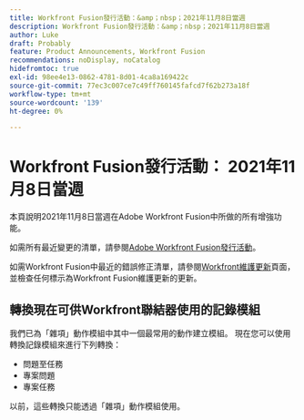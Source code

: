 ```yaml
---
title: Workfront Fusion發行活動：&amp；nbsp；2021年11月8日當週
description: Workfront Fusion發行活動：&amp；nbsp；2021年11月8日當週
author: Luke
draft: Probably
feature: Product Announcements, Workfront Fusion
recommendations: noDisplay, noCatalog
hidefromtoc: true
exl-id: 98ee4e13-0862-4781-8d01-4ca8a169422c
source-git-commit: 77ec3c007ce7c49ff760145fafcd7f62b273a18f
workflow-type: tm+mt
source-wordcount: '139'
ht-degree: 0%

---
```


# Workfront Fusion發行活動： 2021年11月8日當週

本頁說明2021年11月8日當週在Adobe Workfront Fusion中所做的所有增強功能。

如需所有最近變更的清單，請參閱[Adobe Workfront Fusion發行活動](/help/workfront-fusion/fusion-product-releases/fusion-release-activity.md)。

如需Workfront Fusion中最近的錯誤修正清單，請參閱[Workfront維護更新](https://experienceleague.adobe.com/docs/workfront-known-issues/releases/current-updates.html?lang=zh-Hant)頁面，並檢查任何標示為Workfront Fusion維護更新的更新。

## 轉換現在可供Workfront聯結器使用的記錄模組

我們已為「雜項」動作模組中其中一個最常用的動作建立模組。 現在您可以使用轉換記錄模組來進行下列轉換：

* 問題至任務
* 專案問題
* 專案任務

以前，這些轉換只能透過「雜項」動作模組使用。
